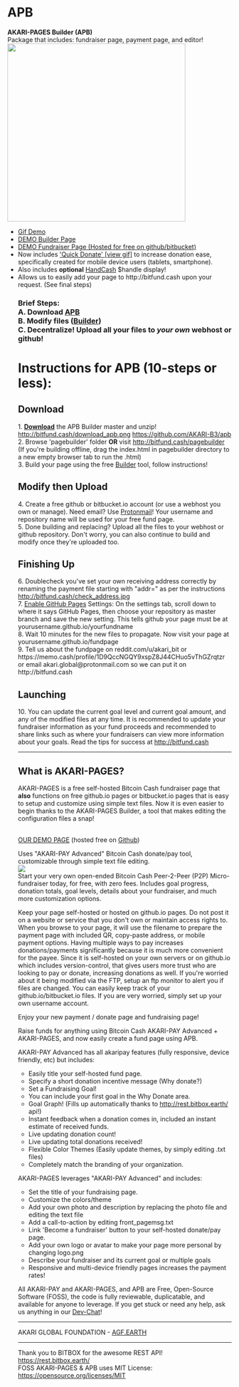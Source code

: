 # APB
<b>AKARI-PAGES Builder (APB)</b><br>Package that includes: fundraiser page, payment page, and editor!<br>
<a target="nw" href="http://bitfund.cash/pagebuilder/"><img width="400px" height="400px" src="http://bitfund.cash/pagebuilder/akaripagesbuilderlogo.jpg"></a>

<ul>
<li><A href="https://gfycat.com/SelfreliantBrokenGalapagosdove">Gif Demo</a></li>
<li><A target="nw" href="http://bitfund.cash/pagebuilder/">DEMO Builder Page</a></li>
<li><A target="nw" href="https://akari-b3.github.io/fundraiser/">DEMO Fundraiser Page (Hosted for free on github/bitbucket)</a></li>
  <li>Now includes <a target="nw" href="http://bitfund.cash/quickdonate.gif">'Quick Donate' [view gif]</a> to increase donation ease, specifically created for mobile device users (tablets, smartphone).</li>
<li>Also includes <b>optional</b> <a href="http://handcash.io">HandCash</a> $handle display!</li>
<li>Allows us to easily add your page to http://bitfund.cash upon your request. (See final steps)</li>


<h3>Brief Steps:<br>
A. Download <A href="https://github.com/AKARI-B3/apb/archive/master.zip">APB</a><br>
B. Modify files (<a href="http://bitfund.cash/pagebuilder">Builder</a>)<br>
C. Decentralize! Upload all your files to <b><i>your own</b></i> webhost or github!<br>
</h3>

<h1>Instructions for APB (10-steps or less):</h1>
<h2>Download</h2>
1. <b><a href="https://github.com/AKARI-B3/apb/archive/master.zip">Download</a></b> the APB Builder master and unzip! <a href="http://bitfund.cash/download_apb.png">http://bitfund.cash/download_apb.png</a> <a href="https://github.com/AKARI-B3/apb">https://github.com/AKARI-B3/apb</a><br>
2. Browse 'pagebuilder' folder <b>OR</b> visit <a href="http://bitfund.cash/pagebuilder">http://bitfund.cash/pagebuilder</a>
(If you're building offline, drag the index.html in pagebuilder directory to a new empty browser tab to run the .html)<br>
3. Build your page using the free <a href="http://bitfund.cash/pagebuilder">Builder</a> tool, follow instructions!

<h2>Modify then Upload</h2>
4. Create a free github or bitbucket.io account (or use a webhost you own or manage). Need email? Use <a href="http://Protonmail.com">Protonmail</a>! Your username and repository name will be used for your free fund page.<br>
5. Done building and replacing? Upload all the files to your webhost or github repository. Don't worry, you can also continue to build and modify once they're uploaded too.

<h2>Finishing Up</h2>
6. Doublecheck you've set your own receiving address correctly by renaming the payment file starting with "addr=" as per the instructions <A href="http://bitfund.cash/check_address.jpg">http://bitfund.cash/check_address.jpg</a><br>
7. <a href="http://bitfund.cash/github_settings.jpg">Enable GitHub Pages</a> Settings: On the settings tab, scroll down to where it says GitHub Pages, then choose your repository as master branch and save the new setting. This tells github your page must be at yourusername.github.io/yourfundname <br>
8. Wait 10 minutes for the new files to propagate. Now visit your page at yourusername.github.io/fundpage <br>
9. Tell us about the fundpage on reddit.com/u/akari_bit or https://memo.cash/profile/1D9QccNGQY9xspZ8J44CHuo5vThGZrqtzr or email akari.global@protonmail.com so we can put it on http://bitfund.cash<br>

<h2>Launching</h2>
10. You can update the current goal level and current goal amount, and any of the modified files at any time. It is recommended to update your fundraiser information as your fund proceeds and recommended to share links such as where your fundraisers can view more information about your goals. Read the tips for success at <a href="http://bitfund.cash ">http://bitfund.cash</a>

<hr>

<h2>What is AKARI-PAGES?</h2>
AKARI-PAGES is a free self-hosted Bitcoin Cash fundraiser page that <b>also</b> functions on free github.io pages or bitbucket.io pages that is easy to setup and customize using simple text files. Now it is even easier to begin thanks to the AKARI-PAGES Builder, a tool that makes editing the configuration files a snap!<br><br>

<a href="http://akari-b3.github.io/fundraiser">OUR DEMO PAGE</a> (hosted free on <a href="https://github.com/AKARI-B3/fundraiser">Github</a>)<br>

Uses "AKARI-PAY Advanced" Bitcoin Cash donate/pay tool, customizable through simple text file editing.    
<a href="https://github.com/AKARI-B3/akaripages"><img src="http://agf.earth/akari_pages_example.jpg"></a>    
Start your very own open-ended Bitcoin Cash Peer-2-Peer (P2P) Micro-fundraiser today, for free, with zero fees.
Includes goal progress, donation totals, goal levels, details about your fundraiser, and much more customization options.

Keep your page self-hosted or hosted on github.io pages. Do not post it on a website or service that you don't own or maintain access rights to. When you browse to your page, it will use the filename to prepare the payment page with included QR, copy-paste address, or mobile payment options. Having multiple ways to pay increases donations/payments significantly because it is much more convenient for the payee. Since it is self-hosted on your own servers or on github.io which includes version-control, that gives users more trust who are looking to pay or donate, increasing donations as well. 
If you're worried about it being modified via the FTP, setup an ftp monitor to alert you if files are changed.  You can easily keep track of your github.io/bitbucket.io files. If you are very worried, simply set up your own username account.

Enjoy your new payment / donate page and fundraising page!

Raise funds for anything using Bitcoin Cash AKARI-PAY Advanced + AKARI-PAGES, and now easily create a fund page using APB.

AKARI-PAY Advanced has all akaripay features (fully responsive, device friendly, etc) but includes:

* Easily title your self-hosted fund page.
* Specify a short donation incentive message (Why donate?)
* Set a Fundraising Goal!
* You can include your first goal in the Why Donate area.
* Goal Graph! (Fills up automatically thanks to http://rest.bitbox.earth/ api!)
* Instant feedback when a donation comes in, included an instant estimate of received funds.
* Live updating donation count!
* Live updating total donations received!
* Flexible Color Themes (Easily update themes, by simply editing .txt files)
* Completely match the branding of your organization.

AKARI-PAGES leverages "AKARI-PAY Advanced" and includes:

* Set the title of your fundraising page.
* Customize the colors/theme
* Add your own photo and description by replacing the photo file and editing the text file
* Add a call-to-action by editing front_pagemsg.txt
* Link 'Become a fundraiser' button to your self-hosted donate/pay page.
* Add your own logo or avatar to make your page more personal by changing logo.png
* Describe your fundraiser and its current goal or multiple goals
* Responsive and multi-device friendly pages increases the payment rates!

All AKARI-PAY and AKARI-PAGES, and APB are Free, Open-Source Software (FOSS), the code is fully reviewable, duplicatable, and available for anyone to leverage. If you get stuck or need any help, ask us anything in our <a href="http://webchat.freenode.net/?randomnick=1&channels=%23akari&prompt=1">Dev-Chat</a>!

-----

AKARI GLOBAL FOUNDATION - <a href="http://agf.earth">AGF.EARTH</a>

-----
Thank you to BITBOX for the awesome REST API! https://rest.bitbox.earth/          
FOSS AKARI-PAGES & APB uses MIT License: https://opensource.org/licenses/MIT            
